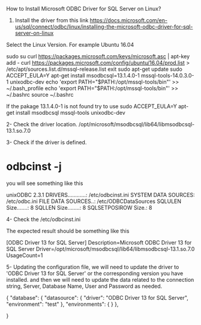 How to Install Microsoft ODBC Driver for SQL Server on Linux?

1. Install the driver from this link https://docs.microsoft.com/en-us/sql/connect/odbc/linux/installing-the-microsoft-odbc-driver-for-sql-server-on-linux

Select the Linux Version.
For example Ubuntu 16.04

sudo su 
curl https://packages.microsoft.com/keys/microsoft.asc | apt-key add -
curl https://packages.microsoft.com/config/ubuntu/16.04/prod.list > /etc/apt/sources.list.d/mssql-release.list
exit
sudo apt-get update
sudo ACCEPT_EULA=Y apt-get install msodbcsql=13.1.4.0-1 mssql-tools-14.0.3.0-1 unixodbc-dev
echo 'export PATH="$PATH:/opt/mssql-tools/bin"' >> ~/.bash_profile
echo 'export PATH="$PATH:/opt/mssql-tools/bin"' >> ~/.bashrc
source ~/.bashrc

If the pakage 13.1.4.0-1 is not found try to use 
sudo ACCEPT_EULA=Y apt-get install msodbcsql mssql-tools unixodbc-dev


2- Check the driver location.
/opt/microsoft/msodbcsql/lib64/libmsodbcsql-13.1.so.7.0

3- Check if the driver is defined.
#  odbcinst -j 
you will see something like this

unixODBC 2.3.1
DRIVERS............: /etc/odbcinst.ini
SYSTEM DATA SOURCES: /etc/odbc.ini
FILE DATA SOURCES..: /etc/ODBCDataSources
SQLULEN Size.......: 8
SQLLEN Size........: 8
SQLSETPOSIROW Size.: 8

4- Check the /etc/odbcinst.ini

The expected result should be something like this

[ODBC Driver 13 for SQL Server]
Description=Microsoft ODBC Driver 13 for SQL Server
Driver=/opt/microsoft/msodbcsql/lib64/libmsodbcsql-13.1.so.7.0
UsageCount=1


5- Updating the configuration file, we will need to update the driver to 'ODBC Driver 13 for SQL Server' or the corresponding version you have installed.
and then we will need to update the data related to the connection string, Server, Database Name, User and Password as needed. 

{
	"database": {
		"datasource": {
			"driver": "ODBC Driver 13 for SQL Server",
			"environment": "test"
		},
		"environments": {
		}
	},
	
}






